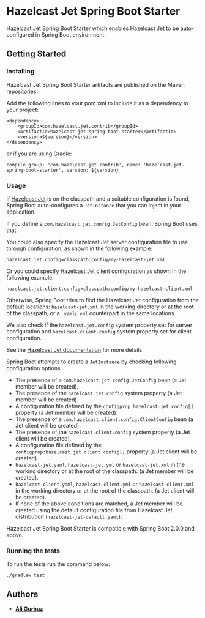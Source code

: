 # Hazelcast Jet Spring Boot Starter

Hazelcast Jet Spring Boot Starter which enables Hazelcast Jet to be 
auto-configured in Spring Boot environment.

## Getting Started

### Installing

Hazelcast Jet Spring Boot Starter artifacts are published on the Maven
repositories. 

Add the following lines to your pom.xml to include it as a dependency
to your project:

```
<dependency>
    <groupId>com.hazelcast.jet.contrib</groupId>
    <artifactId>hazelcast-jet-spring-boot-starter</artifactId>
    <version>${version}</version>
</dependency>
```

or if you are using Gradle: 
```
compile group: 'com.hazelcast.jet.contrib', name: 'hazelcast-jet-spring-boot-starter', version: ${version}
```

### Usage

If [Hazelcast Jet](https://jet.hazelcast.org/) is on the classpath and
a suitable configuration is found, Spring Boot auto-configures a
`JetInstance` that you can inject in your application.

If you define a `com.hazelcast.jet.config.JetConfig` bean, Spring Boot
uses that.

You could also specify the Hazelcast Jet server configuration file to
use through configuration, as shown in the following example:

```text
hazelcast.jet.config=classpath:config/my-hazelcast-jet.xml
```

Or you could specify Hazelcast Jet client configuration as shown in the
following example:

```text
hazelcast.jet.client.config=classpath:config/my-hazelcast-client.xml
```

Otherwise, Spring Boot tries to find the Hazelcast Jet configuration
from the default locations: `hazelcast-jet.xml` in the working
directory or at the root of the classpath, or a `.yaml`/`.yml`
counterpart in the same locations.

We also check if the `hazelcast.jet.config` system property set for
server configuration and `hazelcast.client.config` system property set
for client configuration.

See the 
[Hazelcast Jet documentation](https://docs.hazelcast.org/docs/jet/latest/manual/#declarative-configuration)
 for more details.

Spring Boot attempts to create a `JetInstance` by checking following 
configuration options:

* The presence of a `com.hazelcast.jet.config.JetConfig` bean (a Jet
member will be created).
* The presence of the `hazelcast.jet.config` system property (a Jet
member will be created).
* A configuration file defined by the 
`configprop:hazelcast.jet.config[]` property (a Jet member will
 be created).
* The presence of a `com.hazelcast.client.config.ClientConfig` bean (a
Jet client will be created).
* The presence of the `hazelcast.client.config` system property (a Jet
client will be created).
* A configuration file defined by the 
`configprop:hazelcast.jet.client.config[]` property (a Jet
client will be created).
* `hazelcast-jet.yaml`, `hazelcast-jet.yml` or `hazelcast-jet.xml` in
the working directory or at the root of the classpath. (a Jet member
will be created).
* `hazelcast-client.yaml`, `hazelcast-client.yml` or 
`hazelcast-client.xml` in the working directory or at the root of the 
classpath. (a Jet client will be created).
* If none of the above conditions are matched, a Jet member will be 
created using the default configuration file from Hazelcast Jet 
distribution (`hazelcast-jet-default.yaml`). 

Hazelcast Jet Spring Boot Starter is compatible with Spring Boot 2.0.0
and above.

### Running the tests

To run the tests run the command below: 

```
./gradlew test
```

## Authors

* **[Ali Gurbuz](https://github.com/gurbuzali)**
